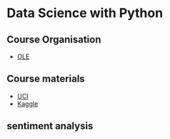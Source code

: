 # Data Science with Python

## Course Organisation

- [OLE](https://ole.unibz.it/course/view.php?id=10888)

## Course materials

- [UCI](https://archive.ics.uci.edu/ml/index.php)
- [Kaggle](https://www.kaggle.com/)

## sentiment analysis

